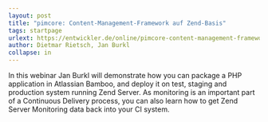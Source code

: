 ```yaml
---
layout: post
title: "pimcore: Content-Management-Framework auf Zend-Basis"
tags: startpage
urlext: https://entwickler.de/online/pimcore-content-management-framework-auf-zend-basis-130623.html
author: Dietmar Rietsch, Jan Burkl
collapse: in
---
```

In this webinar Jan Burkl will demonstrate how you can package a PHP application in Atlassian Bamboo, and deploy it on test, staging and production system running Zend Server. As monitoring is an important part of a Continuous Delivery process, you can also learn how to get Zend Server Monitoring data back into your CI system.

